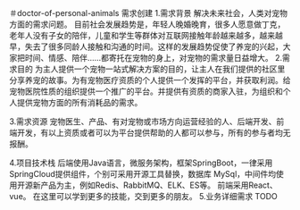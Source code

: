 ＃doctor-of-personal-animals
需求创建
1.需求背景
解决未来社会，人类对宠物方面的需求问题。
目前社会发展趋势是，年轻人晚婚晚育，很多人愿意做丁克，老年人没有子女的陪伴，儿童和学生等群体对互联网接触年龄越来越多，越来越早，失去了很多同龄人接触和沟通的时间。这样的发展趋势促使了养宠的兴起，大家把时间、情感、陪伴……都寄托在宠物的身上，对宠物的需求量日益增大。
2.需求目的
为主人提供一个宠物一站式解决方案的目的，让主人在我们提供的社区里分享养宠的故事。为有宠物医疗资质的个人提供一个发挥的平台，并获取利润。给宠物医院性质的组织提供一个推广的平台。并提供有资质的商家入驻，为组织和个人提供宠物方面的所有消耗品的需求。


3.需求资源
宠物医生、产品、有对宠物或市场方向运营经验的人、后端开发、前端开发，有以上资质或者可以为平台提供帮助的人都可以参与，所有的参与者均无报酬。

4.项目技术栈
后端使用Java语言，微服务架构，框架SpringBoot，一律采用SpringCloud提供组件，个别可采用开源工具替换，数据库 MySql，中间件均使用开源新产品为主，例如Redis、RabbitMQ、ELK、ES等。
前端采用React、vue。
在这里可以学到更多的技能，交到更多的朋友。
5.业务详细需求
TODO
